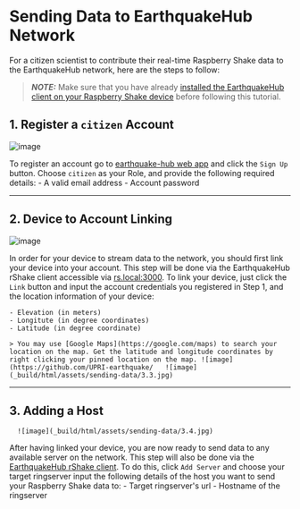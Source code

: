 Sending Data to EarthquakeHub Network
=======================================

For a citizen scientist to contribute their real-time Raspberry Shake data to the EarthquakeHub network, here are the steps to follow:

> **_NOTE:_**  Make sure that you have already [installed the EarthquakeHub client on your Raspberry Shake device](https://alyssapatricia.github.io/ui/installing-rshake-client.html) before following this tutorial.

## 1. Register a `citizen` Account
   ![image](_build/html/assets/sending-data/3.1.jpg)


   To register an account go to [earthquake-hub web app](https://earthquake.science.upd.edu.ph) and click the `Sign Up` button. Choose `citizen` as your Role, and provide the following required details:
     - A valid email address
     - Account password

------

## 2. Device to Account Linking
   ![image](_build/html/assets/sending-data/3.2.jpg)


   In order for your device to stream data to the network, you should first link your device into your account.  This step will be done via the EarthquakeHub rShake client accessible via [rs.local:3000](http://rs.local:3000). To link your device, just click the `Link` button and input the account credentials you registered in Step 1, and the location information of your device:

    - Elevation (in meters)
    - Longitute (in degree coordinates)
    - Latitude (in degree coordinate)

    > You may use [Google Maps](https://google.com/maps) to search your location on the map. Get the latitude and longitude coordinates by right clicking your pinned location on the map. ![image](https://github.com/UPRI-earthquake/   ![image](_build/html/assets/sending-data/3.3.jpg)
-----

## 3. Adding a Host
      ![image](_build/html/assets/sending-data/3.4.jpg)

   After having linked your device, you are now ready to send data to any available server on the network. This step will also be done via the [EarthquakeHub rShake client](http://rs.local:3000). To do this, click `Add Server` and choose your target ringserver  input the following details of the host you want to send your Raspberry Shake data to:
     - Target ringserver's url
     - Hostname of the ringserver

